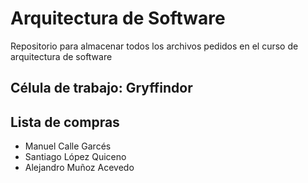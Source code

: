 # Arquitectura de Software
Repositorio para almacenar todos los archivos pedidos en el curso de arquitectura de software

## Célula de trabajo: Gryffindor
Lista de compras
---------------
* Manuel Calle Garcés
* Santiago López Quiceno
* Alejandro Muñoz Acevedo
